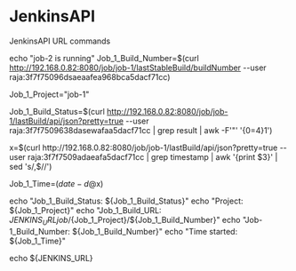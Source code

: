 # JenkinsAPI
JenkinsAPI URL commands

echo "job-2 is running"
Job_1_Build_Number=$(curl http://192.168.0.82:8080/job/job-1/lastStableBuild/buildNumber --user raja:3f7f75096dsaeaafea968bca5dacf71cc)

Job_1_Project="job-1"

Job_1_Build_Status=$(curl http://192.168.0.82:8080/job/job-1/lastBuild/api/json?pretty=true --user raja:3f7f7509638dasewafaa5dacf71cc | grep result | awk -F'"' '{$0=$4}1')

x=$(curl http://192.168.0.82:8080/job/job-1/lastBuild/api/json?pretty=true --user raja:3f7f7509adaeafa5dacf71cc | grep timestamp | awk '{print $3}' | sed 's/,$//')

Job_1_Time=$(date -d @$x)



echo "Job_1_Build_Status: ${Job_1_Build_Status}"
echo "Project: ${Job_1_Project}"
echo "Job_1_Build_URL: ${JENKINS_URL}job/${Job_1_Project}/${Job_1_Build_Number}"
echo "Job-1_Build_Number: ${Job_1_Build_Number}"
echo "Time started: ${Job_1_Time}"


echo ${JENKINS_URL}
